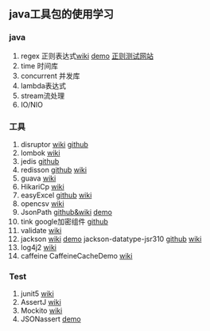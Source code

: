 ## java工具包的使用学习

### java
1. regex 正则表达式[wiki](https://docs.oracle.com/en/java/javase/11/docs/api/java.base/java/util/regex/Pattern.html) [demo](https://www.baeldung.com/regular-expressions-java) 
    [正则测试网站](https://regex101.com/)
2. time 时间库
3. concurrent 并发库
4. lambda表达式
5. stream流处理
6. IO/NIO

### 工具
1. disruptor [wiki](https://lmax-exchange.github.io/disruptor/) [github](https://github.com/LMAX-Exchange/disruptor)
2. lombok [wiki](https://projectlombok.org/)
3. jedis [github](https://github.com/redis/jedis)
5. redisson [github](https://github.com/redisson/redisson/) [wiki](https://github.com/redisson/redisson/wiki/Table-of-Content)
6. guava [wiki](https://github.com/google/guava/wiki)
7. HikariCp [wiki](https://github.com/brettwooldridge/HikariCP)
8. easyExcel [github](https://github.com/alibaba/easyexcel) [wiki](https://www.yuque.com/easyexcel/doc/easyexcel)
9. opencsv [wiki](http://opencsv.sourceforge.net/)
10. JsonPath [github&wiki](https://github.com/json-path/JsonPath) [demo](https://www.baeldung.com/guide-to-jayway-jsonpath)
11. tink google加密组件 [github](https://github.com/google/tink)
12. validate [wiki](http://hibernate.org/validator/)
13. jackson [wiki](https://github.com/FasterXML/jackson-databind) [demo](https://www.baeldung.com/jackson)
    jackson-datatype-jsr310 [github](https://github.com/FasterXML/jackson-modules-java8) [wiki](https://github.com/FasterXML/jackson-modules-java8/tree/master/datetime)
14. log4j2 [wiki](https://logging.apache.org/log4j/2.x/manual/index.html)
15. caffeine CaffeineCacheDemo [wiki](https://github.com/ben-manes/caffeine/wiki)


### Test
1. junit5 [wiki](https://junit.org/junit5/docs/current/user-guide/)
2. AssertJ [wiki](https://assertj.github.io/doc/)
3. Mockito [wiki](https://site.mockito.org/)
4. JSONassert [demo](https://www.baeldung.com/jsonassert)
